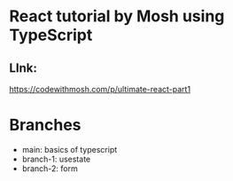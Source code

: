 # React tutorial by Mosh using TypeScript

## LInk:
https://codewithmosh.com/p/ultimate-react-part1

# Branches
* main: basics of typescript
* branch-1: usestate
* branch-2: form
